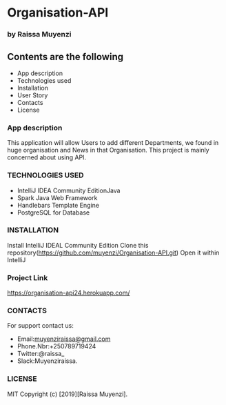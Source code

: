 # Organisation-API 

### by Raissa Muyenzi

## Contents are the following
 * App description
 * Technologies used
 * Installation
 * User Story
 * Contacts
 * License
 
 
###  App description

 This application will allow Users to add different Departments,
 we found in huge organisation and News in that Organisation. This project is mainly concerned about using API.
 
### TECHNOLOGIES USED

 * IntelliJ IDEA Community EditionJava
 * Spark Java Web Framework
 * Handlebars Template Engine
 * PostgreSQL for Database
 
### INSTALLATION

 Install IntelliJ IDEAL Community Edition
 Clone this repository(https://github.com/muyenzi/Organisation-API.git)
 Open it within IntelliJ
 
### Project Link
 
 https://organisation-api24.herokuapp.com/
 
### CONTACTS
   
   For support contact us:
   
   * Email:muyenziraissa@gmail.com
   * Phone.Nbr:+250789719424
   * Twitter:@raissa_
   * Slack:Muyenziraissa.
   
   
### LICENSE
   
   MIT Copyright (c) [2019][Raissa Muyenzi].

     
     
